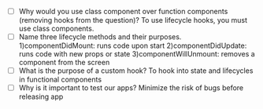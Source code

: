 - [ ] Why would you use class component over function components (removing hooks from the question)?
    To use lifecycle hooks, you must use class components.
- [ ] Name three lifecycle methods and their purposes.
    1)componentDidMount: runs code upon start
    2)componentDidUpdate: runs code with new props or state
    3)componentWillUnmount: removes a component from the screen
- [ ] What is the purpose of a custom hook?
    To hook into state and lifecycles in functional components
- [ ] Why is it important to test our apps?
    Minimize the risk of bugs before releasing app
